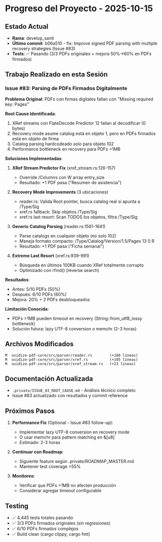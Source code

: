 # Progreso del Proyecto - 2025-10-15

## Estado Actual
- **Rama**: develop_santi
- **Último commit**: b06a510 - fix: Improve signed PDF parsing with multiple recovery strategies (Issue #83)
- **Tests**: ✅ Pasando (3/3 PDFs originales + mejora 50%→60% en PDFs firmados)

## Trabajo Realizado en esta Sesión

### Issue #83: Parsing de PDFs Firmados Digitalmente

**Problema Original**: PDFs con firmas digitales fallan con "Missing required key: Pages"

**Root Cause Identificada**:
1. XRef streams con FlateDecode Predictor 12 fallan al decodificar (0 bytes)
2. Recovery mode asume catalog está en objeto 1, pero en PDFs firmados está en objeto de firma
3. Catalog parsing hardcodeado solo para objeto 102
4. Performance bottleneck en recovery para PDFs >1MB

**Soluciones Implementadas**:

1. **XRef Stream Predictor Fix** (xref_stream.rs:126-157)
   - Override /Columns con W array entry_size
   - Resultado: +1 PDF pasa ("Resumen de asistencia")

2. **Recovery Mode Improvements** (3 ubicaciones)
   - reader.rs: Valida Root pointer, busca catalog real si apunta a /Type/Sig
   - xref.rs fallback: Skip objetos /Type/Sig
   - xref.rs last resort: Scan TODOS los objetos, filtra /Type/Sig

3. **Generic Catalog Parsing** (reader.rs:1561-1641)
   - Parse catalogs en cualquier objeto (no solo 102)
   - Maneja formato compacto: /Type/Catalog/Version/1.5/Pages 13 0 R
   - Resultado: +1 PDF pasa ("Ficha semanal")

4. **Extreme Last Resort** (xref.rs:939-991)
   - Búsqueda en últimos 100KB cuando XRef totalmente corrupto
   - Optimizado con rfind() (reverse search)

**Resultados**:
- Antes: 5/10 PDFs (50%)
- Después: 6/10 PDFs (60%)
- Mejora: 20% + 2 PDFs desbloqueados

**Limitación Conocida**:
- PDFs >1MB pueden timeout en recovery (String::from_utf8_lossy bottleneck)
- Solución futura: lazy UTF-8 conversion o memchr (2-3 horas)

## Archivos Modificados

```
M  oxidize-pdf-core/src/parser/reader.rs        (+180 líneas)
M  oxidize-pdf-core/src/parser/xref.rs          (+195 líneas)
M  oxidize-pdf-core/src/parser/xref_stream.rs   (+23 líneas)
```

## Documentación Actualizada

- `.private/ISSUE_83_ROOT_CAUSE.md` - Análisis técnico completo
- Issue #83 actualizado con resultados y commit reference

## Próximos Pasos

1. **Performance Fix** (Optional - Issue #83 follow-up):
   - Implementar lazy UTF-8 conversion en recovery mode
   - O usar memchr para pattern matching en &[u8]
   - Estimado: 2-3 horas

2. **Continuar con Roadmap**:
   - Siguiente feature según .private/ROADMAP_MASTER.md
   - Mantener test coverage >55%

3. **Monitoreo**:
   - Verificar que PDFs >1MB no afecten producción
   - Considerar agregar timeout configurable

## Testing

- ✅ 4,445 tests totales pasando
- ✅ 3/3 PDFs firmados originales (sin regresiones)
- ✅ 6/10 PDFs firmados complejos
- ✅ Build clean (cargo clippy, cargo fmt)

